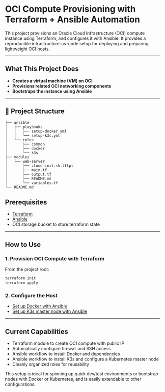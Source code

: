 # OCI Compute Provisioning with Terraform + Ansible Automation

This project provisions an Oracle Cloud Infrastructure (OCI) compute instance using Terraform, and configures it with Ansible. It provides a reproducible infrastructure-as-code setup for deploying and preparing lightweight OCI hosts.

---

## What This Project Does

- **Creates a virtual machine (VM) on OCI**
- **Provisions related OCI networking components**
- **Bootstraps the instance using Ansible**

---

## 📁 Project Structure

```
├── ansible
│   ├── playbooks
│   │   ├── setup-docker.yml
│   │   └── setup-k3s.yml
│   └── roles
│       ├── common
│       ├── docker
│       └── k3s
├── modules
│   └── web-server
│       ├── cloud-init.sh.tftpl
│       ├── main.tf
│       ├── output.tf
│       ├── README.md
│       └── variables.tf
└── README.md
```

## Prerequisites

- [Terraform](https://www.terraform.io/downloads.html)
- [Ansible](https://docs.ansible.com/ansible/latest/installation_guide/intro_installation.html)
- OCI storage bucket to store terraform state

---

## How to Use

### 1. Provision OCI Compute with Terraform

From the project root:

```bash
terraform init
terraform apply
```

### 2. Configure the Host

- [Set up Docker with Ansible](./docker.md)
- [Set up K3s master node with Ansible](./k3s.md)

---

## Current Capabilities

- Terraform module to create OCI compute with public IP
- Automatically configure firewall and SSH access
- Ansible workflow to install Docker and dependencies
- Ansible workflow to install K3s and configure a Kubernetes master node
- Cleanly organized roles for reusability

This setup is ideal for spinning up quick dev/test environments or bootstrap nodes with Docker or Kubernetes, and is easily extendable to other configurations.